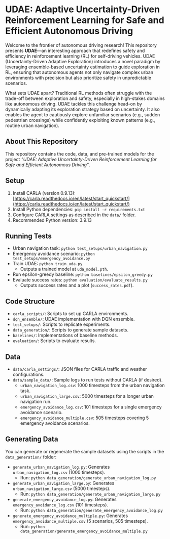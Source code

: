 # UDAE: Adaptive Uncertainty-Driven Reinforcement Learning for Safe and Efficient Autonomous Driving

Welcome to the frontier of autonomous driving research! This repository presents **UDAE**—an interesting approach that redefines safety and efficiency in reinforcement learning (RL) for self-driving vehicles. UDAE (Uncertainty-Driven Adaptive Exploration) introduces a novel paradigm by leveraging ensemble-based uncertainty estimation to guide exploration in RL, ensuring that autonomous agents not only navigate complex urban environments with precision but also prioritize safety in unpredictable scenarios.

What sets UDAE apart? Traditional RL methods often struggle with the trade-off between exploration and safety, especially in high-stakes domains like autonomous driving. UDAE tackles this challenge head-on by dynamically adapting its exploration strategy based on uncertainty. It also enables the agent to cautiously explore unfamiliar scenarios (e.g., sudden pedestrian crossings) while confidently exploiting known patterns (e.g., routine urban navigation).

## About This Repository

This repository contains the code, data, and pre-trained models for the project *"UDAE: Adaptive Uncertainty-Driven Reinforcement Learning for Safe and Efficient Autonomous Driving"*. 


## Setup
1. Install CARLA (version 0.9.13): [https://carla.readthedocs.io/en/latest/start_quickstart/](https://carla.readthedocs.io/en/latest/start_quickstart/)
2. Install Python dependencies: `pip install -r requirements.txt`
3. Configure CARLA settings as described in the `data/` folder.
4. Recommended Python version: 3.9.13

   
## Running Tests
- Urban navigation task: `python test_setups/urban_navigation.py`
- Emergency avoidance scenario: `python test_setups/emergency_avoidance.py`
- Train UDAE: `python train_uda.py`
  - Outputs a trained model at `uda_model.pth`.
- Run epsilon-greedy baseline: `python baselines/epsilon_greedy.py`
- Evaluate success rates: `python evaluation/evaluate_results.py`
  - Outputs success rates and a plot (`success_rates.pdf`).

## Code Structure
- `carla_scripts/`: Scripts to set up CARLA environments.
- `dqn_ensemble/`: UDAE implementation with DQN ensemble.
- `test_setups/`: Scripts to replicate experiments.
- `data_generation/`: Scripts to generate sample datasets.
- `baselines/`: Implementations of baseline methods.
- `evaluation/`: Scripts to evaluate results.


## Data
- `data/carla_settings/`: JSON files for CARLA traffic and weather configurations.
- `data/sample_data/`: Sample logs to run tests without CARLA (if desired).
  - `urban_navigation_log.csv`: 1000 timesteps from the urban navigation task.
  - `urban_navigation_large.csv`: 5000 timesteps for a longer urban navigation run.
  - `emergency_avoidance_log.csv`: 101 timesteps for a single emergency avoidance scenario.
  - `emergency_avoidance_multiple.csv`: 505 timesteps covering 5 emergency avoidance scenarios.

## Generating Data
You can generate or regenerate the sample datasets using the scripts in the `data_generation/` folder:
- `generate_urban_navigation_log.py`: Generates `urban_navigation_log.csv` (1000 timesteps).
  - Run: `python data_generation/generate_urban_navigation_log.py`
- `generate_urban_navigation_large.py`: Generates `urban_navigation_large.csv` (5000 timesteps).
  - Run: `python data_generation/generate_urban_navigation_large.py`
- `generate_emergency_avoidance_log.py`: Generates `emergency_avoidance_log.csv` (101 timesteps).
  - Run: `python data_generation/generate_emergency_avoidance_log.py`
- `generate_emergency_avoidance_multiple.py`: Generates `emergency_avoidance_multiple.csv` (5 scenarios, 505 timesteps).
  - Run: `python data_generation/generate_emergency_avoidance_multiple.py`
